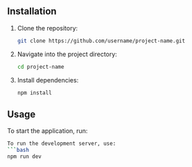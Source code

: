 ## Installation

1. Clone the repository:
   ```bash
   git clone https://github.com/username/project-name.git
   ```

2. Navigate into the project directory:
   ```bash
   cd project-name
   ```

3. Install dependencies:
   ```bash
   npm install
   ```
## Usage

To start the application, run:
```bash
To run the development server, use:
```bash
npm run dev
